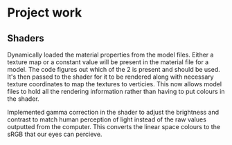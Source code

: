 # Project work
## Shaders
Dynamically loaded the material properties from the model files. Either a texture map or a constant value will be present in the material file for a model. The code figures out which of the 2 is present and should be used. It's then passed to the shader for it to be rendered along with necessary texture coordinates to map the textures to verticies. This now allows model files to hold all the rendering information rather than having to put colours in the shader.

Implemented gamma correction in the shader to adjust the brightness and contrast to match human perception of light instead of the raw values outputted from the computer. This converts the linear space colours to the sRGB that our eyes can percieve.